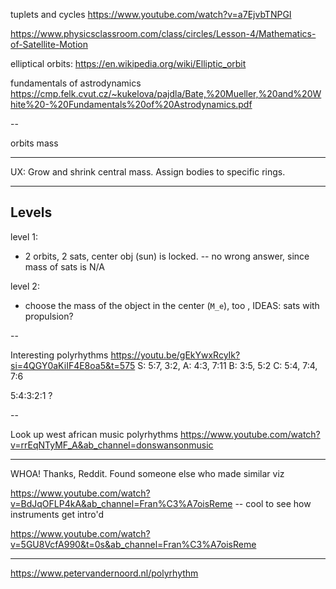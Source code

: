 tuplets and cycles
https://www.youtube.com/watch?v=a7EjvbTNPGI

https://www.physicsclassroom.com/class/circles/Lesson-4/Mathematics-of-Satellite-Motion

elliptical orbits:
https://en.wikipedia.org/wiki/Elliptic_orbit

fundamentals of astrodynamics
https://cmp.felk.cvut.cz/~kukelova/pajdla/Bate,%20Mueller,%20and%20White%20-%20Fundamentals%20of%20Astrodynamics.pdf

--

orbits
mass

---

UX:
Grow and shrink central mass.
Assign bodies to specific rings.

---

## Levels

level 1:

- 2 orbits, 2 sats, center obj (sun) is locked. -- no wrong answer, since mass of sats is N/A

level 2:

- choose the mass of the object in the center (`M_e`), too
  ,
  IDEAS:
  sats with propulsion?

--

Interesting polyrhythms
https://youtu.be/gEkYwxRcyIk?si=4QGY0aKiIF4E8oa5&t=575
S: 5:7, 3:2,
A: 4:3, 7:11
B: 3:5, 5:2
C: 5:4, 7:4, 7:6

5:4:3:2:1 ?

--

Look up west african music polyrhythms
https://www.youtube.com/watch?v=rrEqNTyMF_A&ab_channel=donswansonmusic

---

WHOA! Thanks, Reddit. Found someone else who made similar viz

https://www.youtube.com/watch?v=BdJqOFLP4kA&ab_channel=Fran%C3%A7oisReme -- cool to see how instruments get intro'd

https://www.youtube.com/watch?v=5GU8VcfA990&t=0s&ab_channel=Fran%C3%A7oisReme

---

https://www.petervandernoord.nl/polyrhythm
